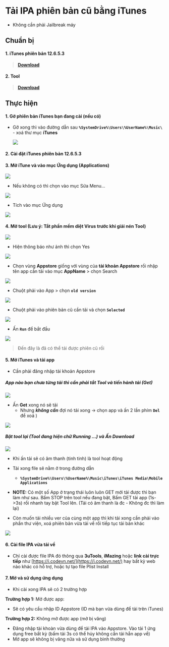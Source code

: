 # Tải IPA phiên bản cũ bằng iTunes
- Không cần phải Jailbreak máy
## Chuẩn bị
#### 1. iTunes phiên bản 12.6.5.3 
>[**Download**](https://dl.tuandb.name.vn/Applications/iTunes)

#### 2. Tool
 >[**Download**](https://dl.tuandb.name.vn/Applications/OldIPATool)

## Thực hiện
#### 1. Gỡ phiên bản iTunes bạn đang cài (nếu có)
- Gỡ xong thì vào đường dẫn sau **``%SystemDrive%\Users\%UserName%\Music\``** - xoá thư mục **iTunes**

	![](https://raw.githubusercontent.com/hoangtuantk/OldIPA/main/img/01.png)

#### 2. Cài đặt iTunes phiên bản 12.6.5.3

#### 3. Mở iTune và vào mục Ứng dụng (Applications)

![](https://raw.githubusercontent.com/hoangtuantk/OldIPA/main/img/03.png)
 
 - Nếu không có thì chọn vào mục Sửa Menu...

![](https://raw.githubusercontent.com/hoangtuantk/OldIPA/main/img/03-2.png)

- Tích vào mục Ứng dụng

![](https://raw.githubusercontent.com/hoangtuantk/OldIPA/main/img/03-3.png)

#### 4. Mở tool (Lưu ý: Tắt phần mềm diệt Virus trước khi giải nén Tool)

![](https://raw.githubusercontent.com/hoangtuantk/OldIPA/main/img/04.png)

- Hiện thông báo như ảnh thì chọn Yes

![](https://raw.githubusercontent.com/hoangtuantk/OldIPA/main/img/04-2.png)

- Chọn vùng **Appstore** giống với vùng của **tài khoản Appstore** rồi nhập tên app cần tải vào mục **AppName** > chọn Search

![](https://raw.githubusercontent.com/hoangtuantk/OldIPA/main/img/04-3.png)

- Chuột phải vào App > chọn **`old version`**

![](https://raw.githubusercontent.com/hoangtuantk/OldIPA/main/img/04-4.png)

- Chuột phải vào phiên bản cũ cần tải và chọn **`Selected`**

![](https://raw.githubusercontent.com/hoangtuantk/OldIPA/main/img/04-5.png)

- Ấn **`Run`** để bắt đầu 

![](https://raw.githubusercontent.com/hoangtuantk/OldIPA/main/img/04-6.png)

> Đến đây là đã có thể tải được phiên cũ rồi

#### 5. Mở iTunes và tải app 
- Cần phải đăng nhập tài khoản Appstore

##### App nào bạn chưa từng tải  thì cần phải **tắt Tool** và tiến hành tải (**Get**)

![](https://raw.githubusercontent.com/hoangtuantk/OldIPA/main/img/05.png)

- Ấn **Get** xong nó sẽ tải
	- Nhưng ***không cần***  đợi nó tải xong -> chọn app và ấn 2 lần phím **`Del`** để xoá )

![](https://raw.githubusercontent.com/hoangtuantk/OldIPA/main/img/05-2.png)

##### Bật tool lại (Tool đang hiện chữ Running ...) và Ấn Download

![](https://raw.githubusercontent.com/hoangtuantk/OldIPA/main/img/05-3.png)

- Khi ấn tải sẽ có âm thanh (tinh tinh) là tool hoạt động 

- Tải xong file sẽ nằm ở trong đường dẫn
	- **`%SystemDrive%\Users\%UserName%\Music\iTunes\iTunes Media\Mobile Applications`**

- **NOTE:** Có một số App ở trạng thái luôn luôn GET mới tải được thì bạn làm như sau. Bấm STOP trên tool nếu đang bật, Bấm GET tải app (1s->3s) rồi nhanh tay bật Tool lên. (Tải có âm thanh là đc - Không đc thì làm lại)

- Còn muốn tải nhiều ver của cùng một app thì khi tải xong cần phải vào phần thư viện, xoá phiên bản vừa tải về rồi tiếp tục tải bản khác

![](https://raw.githubusercontent.com/hoangtuantk/OldIPA/main/img/05-4.png)

#### 6. Cài file IPA vừa tải về
- Chỉ cài được file IPA đó thông qua **3uTools**, **iMazing** hoặc **link cài trực tiếp** như [https://i.codevn.net/](https://i.codevn.net/) hay bất kỳ web nào khác có hỗ trợ, hoặc tự tạo file Plist Install

#### 7. Mở và sử dụng ứng dụng

- Khi cài xong IPA sẽ có 2 trường hợp

**Trường hợp 1:** Mở được app: 

+ Sẽ có yêu cầu nhập ID Appstore (ID mà bạn vừa dùng để tải trên iTunes)

**Trường hợp 2:** Không mở được app (mở bị văng)

+ Đăng nhập tài khoàn vừa dùng để tải IPA vào Appstore. Vào tải 1 ứng dụng free bất kỳ (bấm tải 3s có thể hủy không cần tải hẳn app về)
+ Mở app sẽ không bị văng nữa và sử dụng bình thường

